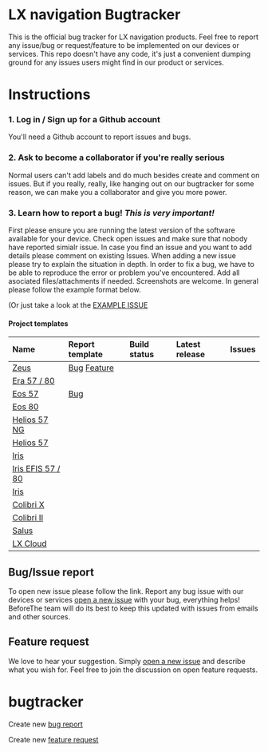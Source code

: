 # LX navigation Bugtracker

This is the official bug tracker for LX navigation products. Feel free to report any issue/bug or request/feature to be implemented on our devices or services.
This repo doesn't have any code, it's just a convenient dumping ground for any issues users might find in our product or services.

# Instructions

### 1. Log in / Sign up for a Github account
You'll need a Github account to report issues and bugs.

### 2. Ask to become a collaborator if you're really serious
Normal users can't add labels and do much besides create and comment on issues. But if you really, really, like hanging out on our bugtracker for some reason, we can make you a collaborator and give you more power. 

### 3. Learn how to report a bug! *This is very important!*

First please ensure you are running the latest version of the software available for your device. 
Check open issues and make sure that nobody have reported simialr issue. In case you find an issue and you want to add details please comment on existing Issues.
When adding a new issue please try to explain the situation in depth.
In order to fix a bug, we have to be able to reproduce the error or problem you've encountered. Add all asociated files/attachments if needed. Screenshots are welcome.
In general please follow the example format below.

(Or just take a look at the [EXAMPLE ISSUE](#)

#### Project templates

| Name | Report template | Build status | Latest release | Issues                          |
|:-----|:----------------|:-------------|:---------------|:--------------------------------|
[Zeus](#)|[Bug](https://github.com/LXNavigation/bugtracker/issues/new?labels=bug,zeus&template=bug_report.md) [Feature]() | | |
[Era 57 / 80](#)| | | |
[Eos 57](#)| [Bug](https://github.com/LXNavigation/bugtracker/issues/new?labels=bug,eos%2057%20%2F%20helios%2057%20ng'&template=bug_report.md)| | |
[Eos 80](#)| | | |
[Helios 57 NG](#)| | | |
[Helios 57](#)| | | |
[Iris](#)| | | |
[Iris EFIS 57 / 80](#)| | | |
[Iris](#)| | | |
[Colibri X](#)| | | |
[Colibri II](#)| | | |
[Salus](#)| | | |
[LX Cloud](#)| | | |

## Bug/Issue report

To open new issue please follow the link. Report any bug issue with our devices or services [open a new issue](#) with your bug, everything helps! BeforeThe team will do its best to keep this updated with issues from emails and other sources.

## Feature request

We love to hear your suggestion. Simply [open a new issue](#) and describe what you wish for. Feel free to join the discussion on open feature requests.

# bugtracker

Create new [bug report](https://github.com/LXNavigation/bugtracker/issues/new?labels=bug&template=bug_report.md)

Create new [feature request](https://github.com/LXNavigation/bugtracker/issues/new?labels=enhancement&template=feature_request.md)



